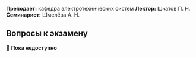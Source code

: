 **Преподаёт:** кафедра электротехнических систем
**Лектор:** Шкатов П. Н.
**Семинарист:** Шмелёва А. Н.

## Вопросы к экзамену

🛑 **Пока недоступно**
